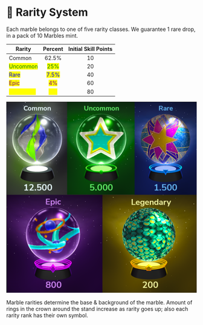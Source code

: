 # 💎 Rarity System

Each marble belongs to one of five rarity classes. We guarantee 1 rare drop, in a pack of 10 Marbles mint.

| Rarity                                       |                Percent                | Initial Skill Points |
| -------------------------------------------- | :-----------------------------------: | :------------------: |
| Common                                       |                 62.5%                 |          10          |
| <mark style="color:green;">Uncommon</mark>   | <mark style="color:green;">25%</mark> |          20          |
| <mark style="color:blue;">Rare</mark>        | <mark style="color:blue;">7.5%</mark> |          40          |
| <mark style="color:purple;">Epic</mark>      | <mark style="color:purple;">4%</mark> |          60          |
| <mark style="color:yellow;">Legendary</mark> | <mark style="color:yellow;">1%</mark> |          80          |

![Rarity of Marbles](../../.gitbook/assets/rareity5.png)

Marble rarities determine the base & background of the marble. Amount of rings in the crown around the stand increase as rarity goes up; also each rarity rank has their own symbol.
